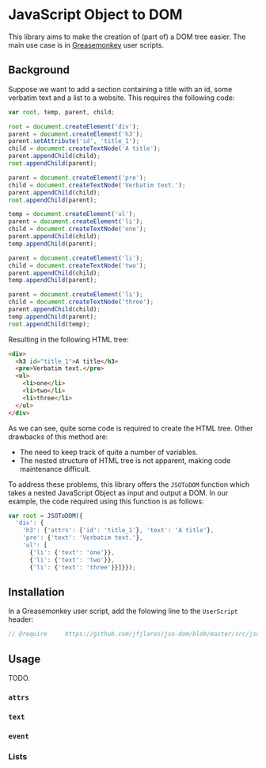 # JavaScript Object to DOM
This library aims to make the creation of (part of) a DOM tree easier. The main
use case is in [Greasemonkey](https://www.greasespot.net/) user scripts.


## Background
Suppose we want to add a section containing a title with an id, some verbatim
text and a list to a website. This requires the following code:

```javascript
var root, temp, parent, child;

root = document.createElement('div');
parent = document.createElement('h3');
parent.setAttribute('id', 'title_1');
child = document.createTextNode('A title');
parent.appendChild(child);
root.appendChild(parent);

parent = document.createElement('pre');
child = document.createTextNode('Verbatim text.');
parent.appendChild(child);
root.appendChild(parent);

temp = document.createElement('ul');
parent = document.createElement('li');
child = document.createTextNode('one');
parent.appendChild(child);
temp.appendChild(parent);

parent = document.createElement('li');
child = document.createTextNode('two');
parent.appendChild(child);
temp.appendChild(parent);

parent = document.createElement('li');
child = document.createTextNode('three');
parent.appendChild(child);
temp.appendChild(parent);
root.appendChild(temp);
```

Resulting in the following HTML tree:

```html
<div>
  <h3 id="title_1">A title</h3>
  <pre>Verbatim text.</pre>
  <ul>
    <li>one</li>
    <li>two</li>
    <li>three</li>
  </ul>
</div>
```

As we can see, quite some code is required to create the HTML tree. Other
drawbacks of this method are:

- The need to keep track of quite a number of variables.
- The nested structure of HTML tree is not apparent, making code maintenance
  difficult.

To address these problems, this library offers the `JSOToDOM` function which
takes a nested JavaScript Object as input and output a DOM. In our example, the
code required using this function is as follows:

```javascript
var root = JSOToDOM({
  'div': {
    'h3': {'attrs': {'id': 'title_1'}, 'text': 'A title'},
    'pre': {'text': 'Verbatim text.'},
    'ul': [
      {'li': {'text': 'one'}},
      {'li': {'text': 'two'}},
      {'li': {'text': 'three'}}]}});
```


## Installation
In a Greasemonkey user script, add the folowing line to the `UserScript`
header:

```javascript
// @require     https://github.com/jfjlaros/jso-dom/blob/master/src/jso_dom.js
```


## Usage
TODO.

### `attrs`
### `text`
### `event`
### Lists
